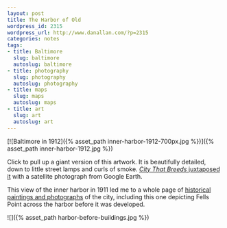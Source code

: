 ```yaml
---
layout: post
title: The Harbor of Old
wordpress_id: 2315
wordpress_url: http://www.danallan.com/?p=2315
categories: notes
tags:
- title: Baltimore
  slug: baltimore
  autoslug: baltimore
- title: photography
  slug: photography
  autoslug: photography
- title: maps
  slug: maps
  autoslug: maps
- title: art
  slug: art
  autoslug: art
---
```

[![Baltimore in 1912]({% asset_path inner-harbor-1912-700px.jpg %})]({% asset_path inner-harbor-1912.jpg %})

Click to pull up a giant version of this artwork. It is beautifully detailed, down to little street lamps and curls of smoke. [_City That Breeds_ juxtaposed it](http://citythatbreeds.com/2011/04/hey-look-a-big-giant-100-year-old-map-of-the-inner-harbor/) with a satellite photograph from Google Earth.

This view of the inner harbor in 1911 led me to a whole page of [historical paintings and photographs](http://www.kilduffs.com/Harbor.html) of the city, including this one depicting Fells Point across the harbor before it was developed.

![]({% asset_path harbor-before-buildings.jpg %})
